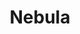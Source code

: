 ---
description: Meet Managed Nebula from Defined Networking. A decentralized VPN built
  on the open-source Nebula platform that we love.
episode: 631
link: https://defined.net/unplugged
shortname: defined.net-lup
title: Nebula
---